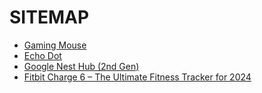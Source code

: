 
# SITEMAP
<ul>
  <li><a href="https://github.com/kibetkilel/thebetteroption.com/blob/main/posts/best/Wireless%20Mouse_D-09.md">Gaming Mouse</a></li>
  <li><a href="https://github.com/kibetkilel/thebetteroption.com/blob/main/posts/best/echo_dot.md">Echo Dot</li>
  <li><a href="https://github.com/kibetkilel/thebetteroption.com/blob/main/posts/best/nest_hub.md">Google Nest Hub (2nd Gen)</li>
 <li><a href="https://github.com/kibetkilel/thebetteroption.com/blob/main/posts/best/fit_bit.md">Fitbit Charge 6 – The Ultimate Fitness Tracker for 2024</li>
</ul>

